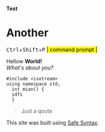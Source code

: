 
#### Test <br> 
# Another <br>
<kbd>Ctrl</kbd>+<kbd>Shift</kbd>+<kbd>P</kbd> <mark>| command prompt |</mark>

Hellow **World!**  
*What's about you?*

```
#include <isotream>  
using namespace std;  
  int mian() {
  sdfs
  }
 ```

> Just a qoute 

This site was built using [Safe Syntax](https://safesyntax.com/).


